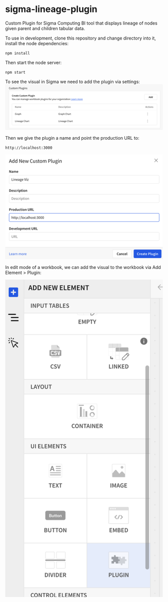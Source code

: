 # sigma-lineage-plugin
Custom Plugin for Sigma Computing BI tool that displays lineage of nodes given parent and children tabular data.

To use in development, clone this repository and change directory into it, install the node dependencies:

```
npm install
```

Then start the node server:

```
npm start
```

To see the visual in Sigma we need to add the plugin via settings:
![](docs/add_plugin_1.png)

Then we give the plugin a name and point the production URL to:
```
http://localhost:3000
```
![](docs/add_plugin_2.png)

In edit mode of a workbook, we can add the visual to the workbook via Add Element > Plugin:

![](docs/add_plugin_3.png)
